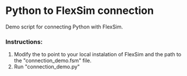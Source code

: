 # Python to FlexSim connection
Demo script for connecting Python with FlexSim.

### Instructions:
1. Modify the to point to your local instalation of FlexSim and the path to the "connection_demo.fsm" file.
2. Run "connection_demo.py"